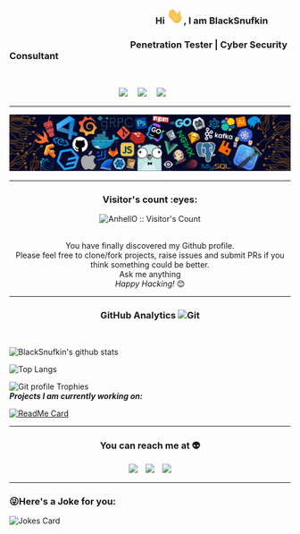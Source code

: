 
### &emsp;&emsp;&emsp;&emsp;&emsp;&emsp;&emsp;&emsp;&emsp;&emsp;&emsp;&emsp;&emsp;&emsp;&emsp;&emsp;Hi <img src="https://raw.githubusercontent.com/ABSphreak/ABSphreak/master/gifs/Hi.gif" width="30px">, I am BlackSnufkin 

 ### &emsp;&emsp;&emsp;&emsp;&emsp;&emsp;&emsp;&emsp;&emsp;&emsp;&emsp;&emsp;&emsp; Penetration Tester | Cyber Security Consultant 
<br>

&emsp;&emsp;&emsp;&emsp;&emsp;&emsp;&emsp;&emsp;&emsp;&emsp;&emsp;&emsp;&emsp;&emsp;![](https://img.shields.io/badge/Focus-Infrastructure%20PT-brightgreen) &emsp;![](https://img.shields.io/badge/Lives%20at-Black%20Ocean-success)  &emsp;![](https://img.shields.io/badge/Favorite_Languages-PowerShell%20%26%20Python-brightgreen) 

---
![](https://raw.githubusercontent.com/KevinPatel04/KevinPatel04/master/header.png)
*** 
<div align="center">
	<h3 align="center">Visitor's count :eyes:</h3>
<p align="center"><img src="https://profile-counter.glitch.me/{AnhellO}/count.svg" alt="AnhellO :: Visitor's Count" /></p> 
<br>
You have finally discovered my Github profile. <br>
Please feel free to clone/fork projects, raise issues and submit PRs if you think something could be better. <br>
Ask me anything <br>
<i>Happy Hacking!</i> 😊

</div>

***
### <center> GitHub Analytics <img src="https://media.giphy.com/media/TEnXkcsHrP4YedChhA/giphy.gif" width="77px" alt="Git"/></center>

<br>

![BlackSnufkin's github stats](https://github-readme-stats.vercel.app/api/top-langs?username=BlackSnufkin&show_icons=true&locale=en&layout=compact&theme=chartreuse-dark)

![Top Langs](https://github-readme-stats.vercel.app/api?username=BlackSnufkin&show_icons=true&locale=en&theme=chartreuse-dark)

![Git profile Trophies](https://github-profile-trophy.vercel.app/?username=KasRoudra&theme=onedark)
<br>
***Projects I am currently working on:***

[![ReadMe Card](https://github-readme-stats.vercel.app/api/pin/?username=BlackSnufkin&repo=PT-ToolKit)](https://github.com/BlackSnufkin/PT-ToolKit) 
***
### <center>You can reach me at :alien: </center>
<center><code><a href="mailto:blacksnufkin42@protonmail.com"><img width="15%" src="https://www.vectorlogo.zone/logos/protonmail/protonmail-ar21.svg"></a></code>&emsp;<code><a href="https://twitter.com/BlackSnufkin42"><img width="15%" src="https://www.vectorlogo.zone/logos/twitter/twitter-ar21.svg"></a></code>&emsp;<code><a href="https://github.com/BlackSnufkin/BlackSnufkin/issues/new"><img width="15%" src="https://www.vectorlogo.zone/logos/github/github-ar21.svg"></a></code></center>

***
### 😜Here's a Joke for you:
<img src="https://readme-jokes.vercel.app/api" alt="Jokes Card" />
